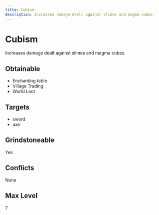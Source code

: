 ```yaml
---
title: Cubism
description: Increases damage dealt against slimes and magma cubes.
---
```

# Cubism
Increases damage dealt against slimes and magma cubes.
## Obtainable
- Enchanting table
- Village Trading
- World Loot
## Targets
- sword
 - axe
## Grindstoneable
Yes
## Conflicts
None
## Max Level
7
